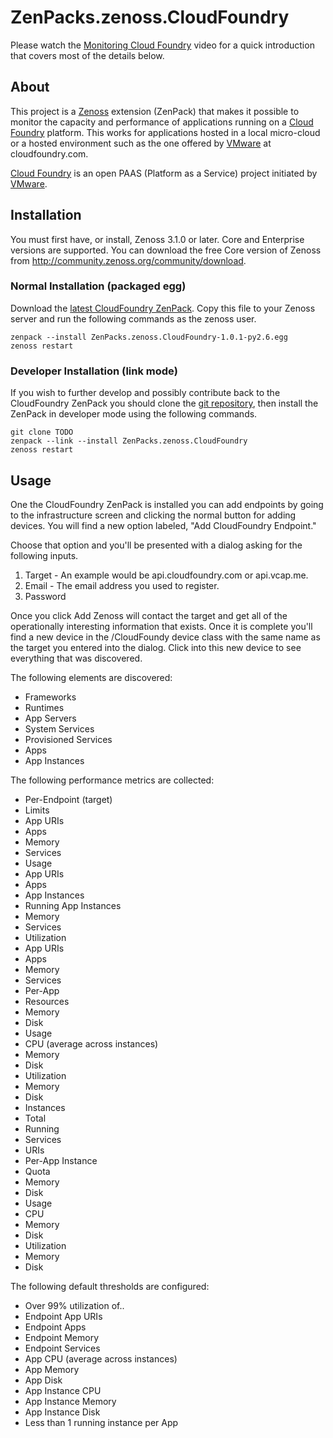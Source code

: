# ZenPacks.zenoss.CloudFoundry
Please watch the [Monitoring Cloud Foundry][] video for a quick introduction that covers most of the details below.

## About
This project is a [Zenoss][] extension (ZenPack) that makes it possible to monitor the capacity and performance of applications running on a [Cloud Foundry][] platform. This works for applications hosted in a local micro-cloud or a hosted environment such as the one offered by [VMware][] at cloudfoundry.com.

[Cloud Foundry][] is an open PAAS (Platform as a Service) project initiated by [VMware][].

## Installation
You must first have, or install, Zenoss 3.1.0 or later. Core and Enterprise versions are supported. You can download the free Core version of Zenoss from <http://community.zenoss.org/community/download>.

### Normal Installation (packaged egg)
Download the [latest CloudFoundry ZenPack][]. Copy this file to your Zenoss server and run the following commands as the zenoss user.

    zenpack --install ZenPacks.zenoss.CloudFoundry-1.0.1-py2.6.egg
    zenoss restart

### Developer Installation (link mode)
If you wish to further develop and possibly contribute back to the CloudFoundry ZenPack you should clone the [git repository][], then install the ZenPack in developer mode using the following commands.

    git clone TODO
    zenpack --link --install ZenPacks.zenoss.CloudFoundry
    zenoss restart

## Usage
One the CloudFoundry ZenPack is installed you can add endpoints by going to the infrastructure screen and clicking the normal button for adding devices. You will find a new option labeled, "Add CloudFoundry Endpoint."

Choose that option and you'll be presented with a dialog asking for the following inputs.

 1. Target - An example would be api.cloudfoundry.com or api.vcap.me.
 2. Email - The email address you used to register.
 3. Password

Once you click Add Zenoss will contact the target and get all of the operationally interesting information that exists. Once it is complete you'll find a new device in the /CloudFoundy device class with the same name as the target you entered into the dialog. Click into this new device to see everything that was discovered.

The following elements are discovered:

 * Frameworks
  * Runtimes
  * App Servers
 * System Services
 * Provisioned Services
 * Apps
  * App Instances

The following performance metrics are collected:

 * Per-Endpoint (target)
  * Limits
   * App URIs
   * Apps
   * Memory
   * Services
  * Usage
   * App URIs
   * Apps
   * App Instances
   * Running App Instances
   * Memory
   * Services
  * Utilization
   * App URIs
   * Apps
   * Memory
   * Services
 * Per-App
  * Resources
   * Memory
   * Disk
  * Usage
   * CPU (average across instances)
   * Memory
   * Disk
  * Utilization
   * Memory
   * Disk
  * Instances
   * Total
   * Running
  * Services
  * URIs
 * Per-App Instance
  * Quota
   * Memory
   * Disk
  * Usage
   * CPU
   * Memory
   * Disk
  * Utilization
   * Memory
   * Disk

The following default thresholds are configured:

 * Over 99% utilization of..
  * Endpoint App URIs
  * Endpoint Apps
  * Endpoint Memory
  * Endpoint Services
  * App CPU (average across instances)
  * App Memory
  * App Disk
  * App Instance CPU
  * App Instance Memory
  * App Instance Disk
 * Less than 1 running instance per App


[Monitoring Cloud Foundry]: <http://www.youtube.com/watch?v=uDUUVTWXCPE>
[Zenoss]: <http://www.zenoss.com/>
[latest CloudFoundry ZenPack]: <https://github.com/downloads/zenoss/ZenPacks.zenoss.CloudFoundry/ZenPacks.zenoss.CloudFoundry-1.0.1-py2.6.egg>
[git repository]: <https://github.com/zenoss/ZenPacks.zenoss.CloudFoundry>
[VMware]: <http://www.vmware.com/>
[Cloud Foundry]: <http://cloudfoundry.com/>
